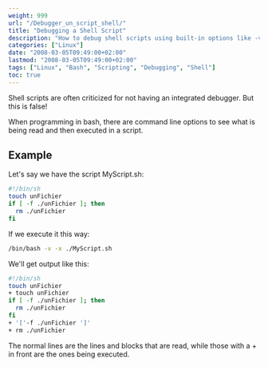 ```yaml
---
weight: 999
url: "/Debugger_un_script_shell/"
title: "Debugging a Shell Script"
description: "How to debug shell scripts using built-in options like -v and -x to trace execution and understand script behavior."
categories: ["Linux"]
date: "2008-03-05T09:49:00+02:00"
lastmod: "2008-03-05T09:49:00+02:00"
tags: ["Linux", "Bash", "Scripting", "Debugging", "Shell"]
toc: true
---
```


Shell scripts are often criticized for not having an integrated debugger. But this is false!

When programming in bash, there are command line options to see what is being read and then executed in a script.

## Example

Let's say we have the script MyScript.sh:

```bash
#!/bin/sh
touch unFichier
if [ -f ./unFichier ]; then
  rm ./unFichier
fi
```

If we execute it this way:

```bash
/bin/bash -v -x ./MyScript.sh
```

We'll get output like this:

```bash
#!/bin/sh
touch unFichier
+ touch unFichier
if [ -f ./unFichier ]; then
  rm ./unFichier
fi
+ '['-f ./unFichier ']'
+ rm ./unFichier
```

The normal lines are the lines and blocks that are read, while those with a + in front are the ones being executed.
